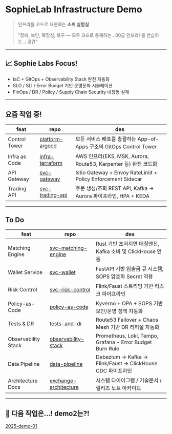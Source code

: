 # SophieLab Infrastructure Demo 

> 인프라를 코드로 재현하는 **소피 실험실**
>  
> “장애, 보안, 확장성, 복구 — 모두 코드로 통제하는.. 00급 인프라! 를 연습하는... 공간"

---


## 📈 Sophie Labs Focus!
- IaC  + GitOps + Observability Stack 완전 자동화
- SLO / SLI / Error Budget 기반 운영문화 시뮬레이션
- FinOps / DR / Policy / Supply Chain Security 내장형 설계


---
## 요즘 작업 중! 
| feat | repo | des |
|------|------|------|
|  Control Tower | [platform-argocd](https://github.com/2025-demo-01/platform-argocd) | 모든 서비스 배포를 총괄하는 App-of-Apps 구조의 GitOps Control Tower |
|  Infra as Code | [infra-terraform](https://github.com/2025-demo-01/infra-terraform) | AWS 인프라(EKS, MSK, Aurora, Route53, Karpenter 등) 완전 코드화 |
|  API Gateway | [svc-gateway](https://github.com/2025-demo-01/svc-gateway) | Istio Gateway + Envoy RateLimit + Policy Enforcement Sidecar |
|  Trading API | [svc-trading-api](https://github.com/2025-demo-01/svc-trading-api) | 주문 생성/조회 REST API, Kafka → Aurora 파이프라인, HPA + KEDA |

---

## To Do
| feat | repo | des |
|------|------|------|
|  Matching Engine | [svc-matching-engine](https://github.com/2025-demo-01/svc-matching-engine) | Rust 기반 초저지연 매칭엔진, Kafka 소비 및 ClickHouse 연동 |
|  Wallet Service | [svc-wallet](https://github.com/2025-demo-01/svc-wallet) | FastAPI 기반 입출금 큐 시스템, SOPS 암호화 Secret 적용 |
|  Risk Control | [svc-risk-control](https://github.com/2025-demo-01/svc-risk-control) | Flink/Faust 스트리밍 기반 리스크 파이프라인 |
|  Policy-as-Code | [policy-as-code](https://github.com/2025-demo-01/policy-as-code) | Kyverno + OPA + SOPS 기반 보안/운영 정책 자동화 |
|  Tests & DR | [tests-and-dr](https://github.com/2025-demo-01/tests-and-dr) | Route53 Failover + Chaos Mesh 기반 DR 리허설 자동화 |
|  Observability Stack | [observability-stack](https://github.com/2025-demo-01/observability-stack) | Prometheus, Loki, Tempo, Grafana + Error Budget Burn Rule |
|  Data Pipeline | [data-pipeline](https://github.com/2025-demo-01/data-pipeline) | Debezium → Kafka → Flink/Faust → ClickHouse CDC 파이프라인 |
|  Architecture Docs | [exchange-architecture](https://github.com/2025-demo-01/exchange-architecture) | 시스템 다이어그램 / 기술문서 / 릴리즈 노트 아카이브 |



---

## 🔗  다음 작업은...! demo2는?!
 [2025-demo-01](https://github.com/2025-demo-01)  
